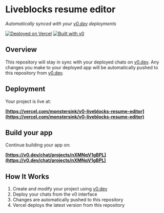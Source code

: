 # Liveblocks resume editor

*Automatically synced with your [v0.dev](https://v0.dev) deployments*

[![Deployed on Vercel](https://img.shields.io/badge/Deployed%20on-Vercel-black?style=for-the-badge&logo=vercel)](https://vercel.com/monstersink/v0-liveblocks-resume-editor)
[![Built with v0](https://img.shields.io/badge/Built%20with-v0.dev-black?style=for-the-badge)](https://v0.dev/chat/projects/nXMNqV1gBPL)

## Overview

This repository will stay in sync with your deployed chats on [v0.dev](https://v0.dev).
Any changes you make to your deployed app will be automatically pushed to this repository from [v0.dev](https://v0.dev).

## Deployment

Your project is live at:

**[https://vercel.com/monstersink/v0-liveblocks-resume-editor](https://vercel.com/monstersink/v0-liveblocks-resume-editor)**

## Build your app

Continue building your app on:

**[https://v0.dev/chat/projects/nXMNqV1gBPL](https://v0.dev/chat/projects/nXMNqV1gBPL)**

## How It Works

1. Create and modify your project using [v0.dev](https://v0.dev)
2. Deploy your chats from the v0 interface
3. Changes are automatically pushed to this repository
4. Vercel deploys the latest version from this repository